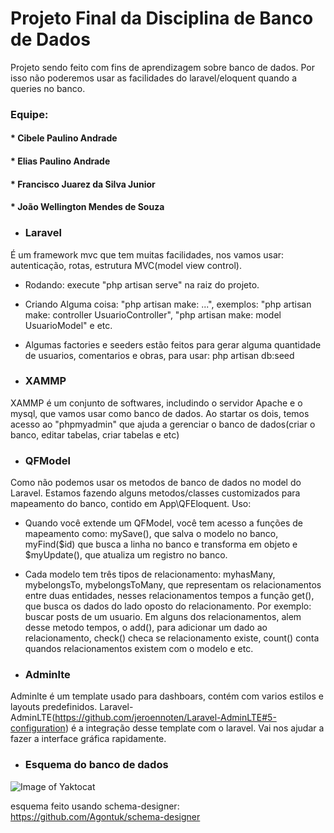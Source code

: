 # Projeto Final da Disciplina de Banco de Dados

Projeto sendo feito com fins de aprendizagem sobre banco de dados. Por isso não poderemos usar as facilidades do laravel/eloquent quando a queries no banco. 

### Equipe:

#### * Cibele Paulino Andrade
#### * Elias Paulino Andrade
#### * Francisco Juarez da Silva Junior
#### * João Wellington Mendes de Souza

* ### Laravel
É um framework mvc que tem muitas facilidades, nos vamos usar: autenticação, rotas, estrutura MVC(model view control).  

* Rodando: execute "php artisan serve" na raiz do projeto.
* Criando Alguma coisa: "php artisan make: ...", exemplos: "php artisan make: controller UsuarioController", "php artisan make: model UsuarioModel" e etc.
* Algumas factories e seeders estão feitos para gerar alguma quantidade de usuarios, comentarios e obras, para usar: php artisan db:seed

* ### XAMMP
XAMMP é um conjunto de softwares, includindo o servidor Apache e o mysql, que vamos usar como banco de dados. Ao startar os dois, temos acesso ao "phpmyadmin" que ajuda a gerenciar o banco de dados(criar o banco, editar tabelas, criar tabelas e etc)

* ### QFModel
Como não podemos usar os metodos de banco de dados no model do Laravel. Estamos fazendo alguns metodos/classes customizados para mapeamento do banco, contido em App\QFEloquent. Uso:

* Quando você extende um QFModel, você tem acesso a funções de mapeamento como: mySave(), que salva o modelo no banco, myFind($id) que busca a linha no banco e transforma em objeto e $myUpdate(), que atualiza um registro no banco.
* Cada modelo tem três tipos de relacionamento: myhasMany, mybelongsTo, mybelongsToMany, que representam os relacionamentos entre duas entidades, nesses relacionamentos tempos a função get(), que busca os dados do lado oposto do relacionamento. Por exemplo: buscar posts de um usuario. Em alguns dos relacionamentos, alem desse metodo tempos, o add(), para adicionar um dado ao relacionamento, check() checa se relacionamento existe, count() conta quandos relacionamentos existem com o modelo e etc.
 

* ### Adminlte
Adminlte é um template usado para dashboars, contém com varios estilos e layouts predefinidos. Laravel-AdminLTE(https://github.com/jeroennoten/Laravel-AdminLTE#5-configuration) é a integração desse template com o laravel. Vai nos ajudar  a fazer a interface gráfica rapidamente.

* ### Esquema do banco de dados  
![Image of Yaktocat](https://i.imgur.com/N5S0dPv.png)

esquema feito usando schema-designer: https://github.com/Agontuk/schema-designer
